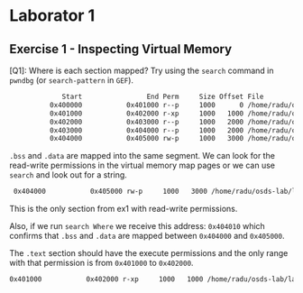 # Laborator 1

## Exercise 1 - Inspecting Virtual Memory
[Q1]: Where is each section mapped? Try using the `search` command in `pwndbg` (or `search-pattern` in `GEF`).

```bash
             Start                End Perm     Size Offset File
          0x400000           0x401000 r--p     1000      0 /home/radu/osds-lab/lab1/bin/ex1
          0x401000           0x402000 r-xp     1000   1000 /home/radu/osds-lab/lab1/bin/ex1
          0x402000           0x403000 r--p     1000   2000 /home/radu/osds-lab/lab1/bin/ex1
          0x403000           0x404000 r--p     1000   2000 /home/radu/osds-lab/lab1/bin/ex1
          0x404000           0x405000 rw-p     1000   3000 /home/radu/osds-lab/lab1/bin/ex1
```



`.bss` and `.data` are mapped into the same segment. We can look for the read-write permissions in the virtual memory map pages or we can use `search` and look out for a string.

```bash
 0x404000           0x405000 rw-p     1000   3000 /home/radu/osds-lab/lab1/bin/ex1
```

This is the only section from ex1 with read-write permissions.
 
Also, if we run `search Where` we receive this address: `0x404010` which confirms that `.bss` and `.data` are mapped between `0x404000` and `0x405000`.

The `.text` section should have the execute permissions and the only range with that permission is from `0x401000` to `0x402000`.

```bash
0x401000           0x402000 r-xp     1000   1000 /home/radu/osds-lab/lab1/bin/ex1
```